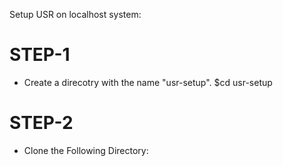Setup USR on localhost system:
# STEP-1
-	Create a direcotry with the name "usr-setup".
	$cd usr-setup
# STEP-2
-	Clone the Following Directory:



